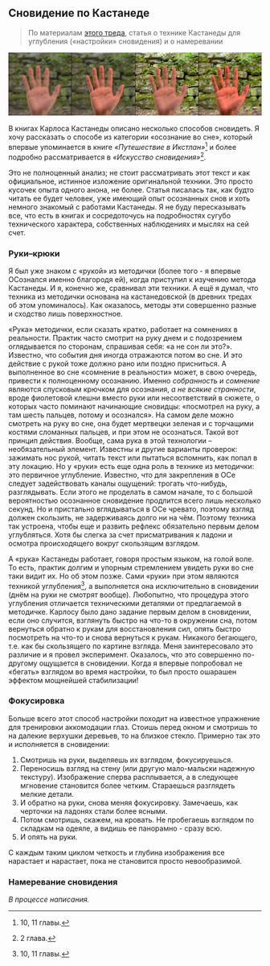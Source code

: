 ## Сновидение по Кастанеде

> По материалам [этого треда](https://2ch.hk/ld/res/60.html), статья о технике Кастанеды для углубления («настройки» сновидения) и о намеревании

![](/assets/tuning.jpg)

В книгах Карлоса Кастанеды описано несколько способов сновидеть. Я хочу рассказать о способе из категории «осознание во сне», который впервые упоминается в книге *«Путешествие в Икстлан»*[^1] и более подробно рассматривается в *«Искусство сновидения»*[^2]. 

Это не полноценный анализ; не стоит рассматривать этот текст и как официальное, истинное изложение оригинальной техники. Это просто кусочек опыта одного анона, не более. Статья писалась так, как будто читать ее будет человек, уже имеющий опыт осознанных снов и хоть немного знакомый с работами Кастанеды. Я не буду пересказывать все, что есть в книгах и сосредоточусь на подробностях сугубо технического характера, собственных наблюдениях и мыслях на сей счет.

### Руки–крюки

Я был уже знаком с «рукой» из методички (более того - я впервые ОСознался именно благородя ей), когда приступил к изучению метода Кастанеды. И я, конечно же, сравнивал эти техники. А ещё я думал, что техника из методички основана на кастанедовской (в древних тредах об этом упоминалось). Как оказалось, методы эти совершенно разные и сходство лишь поверхностное.

«Рука» методички, если сказать кратко, работает на сомнениях в реальности. Практик часто смотрит на руку днем и с подозрением оглядывается по сторонам, спрашивая себя: «а не сон ли это?». Известно, что события дня иногда отражаются потом во сне. И это действие с рукой тоже должно рано или поздно присниться. А выполненное во сне «сомнение в реальности» может, в свою очередь, привести к полноценному осознанию. Именно *собранность и сомнение* являются спусковым крючком для осознания, *а не всякие странности*, вроде фиолетовой клешни вместо руки или несоответствий в сюжете, о которых часто поминают начинающие сновидцы:  «посмотрел на руку, а там шесть пальцев, потому и осознался». На самом деле можно смотреть на руку во сне, она будет мертвецки зеленая и с торчащими костями сломанных пальцев, и при этом не осознаться. Такой вот принцип действия. Вообще, сама рука в этой технологии – необязательный элемент. Известны и другие варианты проверок: зажимать нос рукой, читать текст или пытаться вспомнить, как попал в эту локацию. Но у «руки» есть еще одна роль в технике из методички: это первичное углубление. Известно, что для закрепления в ОСе следует задействовать каналы ощущений: трогать что-нибудь, разглядывать. Если этого не проделать в самом начале, то с большой вероятностью осознанное сновидение продлится всего лишь несколько секунд. Но и пристально вглядываться в ОСе чревато, поэтому взгляд должен скользить, не задерживаясь долго ни на чём. Поэтому техника так устроена, чтобы еще и развить рефлекс обязательно первым делом углубляться. Хотя бы слегка за счет присматривания к ладони и осмотра происходящего вокруг скользящим взглядом.

А «рука» Кастанеды работает, говоря простым языком, на голой воле. То есть, практик долгим и упорным стремлением увидеть руки во сне таки видит их. Но об этом позже. Сами «руки» при этом являются техникой углубления[^1], а выполняется она исключительно в сновидении (днём на руки не смотрят вообще). Любопытно, что процедура этого углубления отличается техническими деталями от предлагаемой в методичке. Карлосу было дано задание первым делом в сновидении, если оно случится, взглянуть быстро на что-то в окружении сна, потом вернуться обратно к рукам для восстановления сил, опять быстро посмотреть на что-то и снова вернуться к рукам. Никакого бегающего, т.е. как бы скользящего по картине взгляда. Меня заинтересовало это различие и я провел эксперимент. Оказалось, что это совершенно по-другому ощущается в сновидении. Когда я впервые попробовал не «бегать» взглядом во время настройки, то был просто ошарашен эффектом мощнейшей стабилизации!

### Фокусировка

Больше всего этот способ настройки походит на известное упражнение для тренировки аккомодации глаз. Стоишь перед окном и смотришь то на далекие верхушки деревьев, то на близкое стекло. Примерно так это и исполняется в сновидении:

1. Смотришь на руки, выделяешь их взглядом, фокусируешься. 
2. Переносишь взгляд на стену (или другую мало-мальски надежную текстуру). Изображение сперва расплывается, а в следующее мгновение становится более четким. Стараешься разглядеть мелкие детали.
3. И обратно на руки, снова меняя фокусировку. Замечаешь, как черточки на ладонях стали более ясными.
4. Потом смотришь, скажем, на кровать. Не пробегаешь взглядом по складкам на одеяле, а видишь ее панорамно - сразу всю.
5. И опять на руки.

С каждым таким циклом четкость и глубина изображения все нарастает и нарастает, пока не становится просто невообразимой.

### Намеревание сновидения

*В процессе написания.*

[^1]: 10, 11 главы.
[^2]: 2 глава.
[^3]: У Кастанеды операции углубления и удержания именуются «настройкой сновидения». По-моему, этот термин точнее слова «углубление» отражает суть происходящего.
